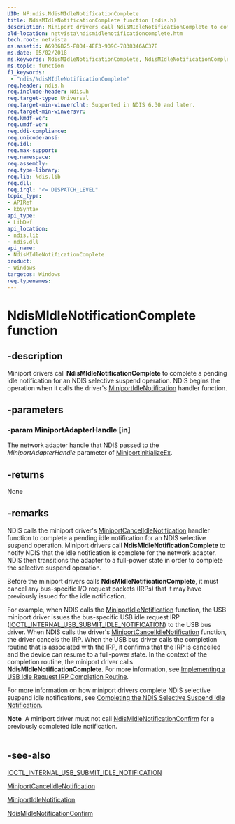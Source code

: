 ```yaml
---
UID: NF:ndis.NdisMIdleNotificationComplete
title: NdisMIdleNotificationComplete function (ndis.h)
description: Miniport drivers call NdisMIdleNotificationComplete to complete a pending idle notification for an NDIS selective suspend operation. NDIS begins the operation when it calls the driver's MiniportIdleNotification handler function.
old-location: netvista\ndismidlenotificationcomplete.htm
tech.root: netvista
ms.assetid: A6936B25-F804-4EF3-909C-7838346AC37E
ms.date: 05/02/2018
ms.keywords: NdisMIdleNotificationComplete, NdisMIdleNotificationComplete function [Network Drivers Starting with Windows Vista], ndis/NdisMIdleNotificationComplete, netvista.ndismidlenotificationcomplete
ms.topic: function
f1_keywords:
 - "ndis/NdisMIdleNotificationComplete"
req.header: ndis.h
req.include-header: Ndis.h
req.target-type: Universal
req.target-min-winverclnt: Supported in NDIS 6.30 and later.
req.target-min-winversvr: 
req.kmdf-ver: 
req.umdf-ver: 
req.ddi-compliance: 
req.unicode-ansi: 
req.idl: 
req.max-support: 
req.namespace: 
req.assembly: 
req.type-library: 
req.lib: Ndis.lib
req.dll: 
req.irql: "<= DISPATCH_LEVEL"
topic_type:
- APIRef
- kbSyntax
api_type:
- LibDef
api_location:
- ndis.lib
- ndis.dll
api_name:
- NdisMIdleNotificationComplete
product:
- Windows
targetos: Windows
req.typenames: 
---
```


# NdisMIdleNotificationComplete function


## -description



Miniport drivers call <b>NdisMIdleNotificationComplete</b> to complete a pending idle notification for an NDIS selective suspend operation. NDIS begins the operation when it calls the driver's  <a href="https://docs.microsoft.com/windows-hardware/drivers/ddi/content/ndis/nc-ndis-miniport_idle_notification">MiniportIdleNotification</a> handler function.




## -parameters




### -param MiniportAdapterHandle [in]

The network adapter handle that NDIS passed to the <i>MiniportAdapterHandle</i> parameter of <a href="https://docs.microsoft.com/windows-hardware/drivers/ddi/content/ndis/nc-ndis-miniport_initialize">MiniportInitializeEx</a>.




## -returns



None




## -remarks



NDIS calls the miniport driver's <a href="https://docs.microsoft.com/windows-hardware/drivers/ddi/content/ndis/nc-ndis-miniport_cancel_idle_notification">MiniportCancelIdleNotification</a> handler function to complete a pending idle notification for an NDIS selective suspend operation. Miniport drivers  call <b>NdisMIdleNotificationComplete</b> to notify NDIS that the idle notification is complete for the network adapter. NDIS then transitions the adapter to a full-power state in order to complete the selective suspend operation.

Before the miniport drivers calls <b>NdisMIdleNotificationComplete</b>, it must cancel any bus-specific  I/O request packets (IRPs) that it may have previously issued for the idle notification.  

For example, when NDIS calls the <a href="https://docs.microsoft.com/windows-hardware/drivers/ddi/content/ndis/nc-ndis-miniport_idle_notification">MiniportIdleNotification</a> function, the USB miniport driver issues the bus-specific USB idle request IRP (<a href="https://docs.microsoft.com/windows-hardware/drivers/ddi/content/usbioctl/ni-usbioctl-ioctl_internal_usb_submit_idle_notification">IOCTL_INTERNAL_USB_SUBMIT_IDLE_NOTIFICATION</a>) to the USB bus driver. When NDIS calls the driver's <a href="https://docs.microsoft.com/windows-hardware/drivers/ddi/content/ndis/nc-ndis-miniport_cancel_idle_notification">MiniportCancelIdleNotification</a> function, the driver cancels the IRP. When the USB bus driver calls the completion routine that is associated with the IRP, it confirms that the IRP is cancelled and the device can resume to a full-power state. In the context of the completion routine, the miniport driver calls <b>NdisMIdleNotificationComplete</b>.  For more information, see <a href="https://docs.microsoft.com/windows-hardware/drivers/network/implementing-a-usb-idle-request-irp-completion-routine">Implementing a USB Idle Request IRP Completion Routine</a>.

For more information on how miniport drivers complete NDIS selective suspend  idle notifications, see <a href="https://docs.microsoft.com/windows-hardware/drivers/network/completing-the-ndis-selective-suspend-idle-notification">Completing the NDIS Selective Suspend Idle Notification</a>.

<div class="alert"><b>Note</b>  A miniport driver must not call <a href="https://docs.microsoft.com/windows-hardware/drivers/ddi/content/ndis/nf-ndis-ndismidlenotificationconfirm">NdisMIdleNotificationConfirm</a> for a previously completed idle notification.</div>
<div> </div>



## -see-also




<b></b>



<a href="https://docs.microsoft.com/windows-hardware/drivers/ddi/content/usbioctl/ni-usbioctl-ioctl_internal_usb_submit_idle_notification">IOCTL_INTERNAL_USB_SUBMIT_IDLE_NOTIFICATION</a>



<a href="https://docs.microsoft.com/windows-hardware/drivers/ddi/content/ndis/nc-ndis-miniport_cancel_idle_notification">MiniportCancelIdleNotification</a>



<a href="https://docs.microsoft.com/windows-hardware/drivers/ddi/content/ndis/nc-ndis-miniport_idle_notification">MiniportIdleNotification</a>



<a href="https://docs.microsoft.com/windows-hardware/drivers/ddi/content/ndis/nf-ndis-ndismidlenotificationconfirm">NdisMIdleNotificationConfirm</a>
 

 

